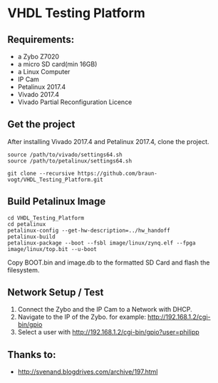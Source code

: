 # VHDL Testing Platform

## Requirements:
* a Zybo Z7020
* a micro SD card(min 16GB)
* a Linux Computer
* IP Cam
* Petalinux 2017.4
* Vivado 2017.4
* Vivado Partial Reconfiguration Licence

## Get the project
After installing Vivado 2017.4 and Petalinux 2017.4, clone the project.

```
source /path/to/vivado/settings64.sh
source /path/to/petalinux/settings64.sh

git clone --recursive https://github.com/braun-vogt/VHDL_Testing_Platform.git
```

## Build Petalinux Image

```
cd VHDL_Testing_Platform
cd petalinux
petalinux-config --get-hw-description=../hw_handoff
petalinux-build
petalinux-package --boot --fsbl image/linux/zynq.elf --fpga image/linux/top.bit --u-boot
```
Copy BOOT.bin and image.db to the formatted SD Card and flash the filesystem.

## Network Setup / Test
1) Connect the Zybo and the IP Cam to a Network with DHCP. 
2) Navigate to the IP of the Zybo. for example: http://192.168.1.2/cgi-bin/gpio
3) Select a user with http://192.168.1.2/cgi-bin/gpio?user=philipp

## Thanks to:
* http://svenand.blogdrives.com/archive/197.html
